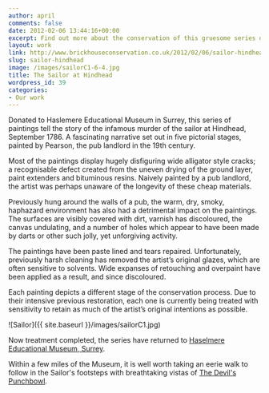 ```yaml
---
author: april
comments: false
date: 2012-02-06 13:44:16+00:00
excerpt: Find out more about the conservation of this gruesome series of paintings belonging to Haslemere Educational Museum in Surrey.
layout: work
link: http://www.brickhouseconservation.co.uk/2012/02/06/sailor-hindhead/
slug: sailor-hindhead
image: /images/sailorC1-6-4.jpg
title: The Sailor at Hindhead
wordpress_id: 39
categories:
- Our work
---
```


Donated to Haslemere Educational Museum in Surrey, this series of paintings tell the story of the infamous murder of the sailor at Hindhead, September 1786. A fascinating narrative set out in five pictorial stages, painted by Pearson, the pub landlord in the 19th century.

Most of the paintings display hugely disfiguring wide alligator style cracks; a recognisable defect created from the uneven drying of the ground layer, paint extenders and bituminous resins. Naively painted by a pub landlord, the artist was perhaps unaware of the longevity of these cheap materials.

Previously hung around the walls of a pub, the warm, dry, smoky, haphazard environment has also had a detrimental impact on the paintings. The surfaces are visibly covered with dirt, varnish has discoloured, the canvas undulating, and a number of holes which appear to have been made by darts or other such jolly, yet unforgiving activity.

The paintings have been paste lined and tears repaired. Unfortunately, previously harsh cleaning has removed the artist’s original glazes, which are often sensitive to solvents. Wide expanses of retouching and overpaint have been applied as a result, and since discoloured.

Each painting depicts a different stage of the conservation process. Due to their intensive previous restoration, each one is currently being treated with sensitivity to retain as much of the artist’s original intentions as possible.

![Sailor]({{ site.baseurl }}/images/sailorC1.jpg)

Now treatment completed, the series have returned to [Haselmere Educational Museum, Surrey](http://www.haslemeremuseum.co.uk/).

Within a few miles of the Museum, it is well worth taking an eerie walk to follow in the Sailor's footsteps with breathtaking vistas of [The Devil's Punchbowl](http://www.nationaltrust.org.uk/home/item253904/).

